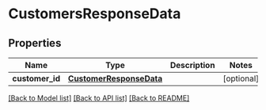 # CustomersResponseData

## Properties
Name | Type | Description | Notes
------------ | ------------- | ------------- | -------------
**customer_id** | [**CustomerResponseData**](CustomerResponseData.md) |  | [optional] 

[[Back to Model list]](../README.md#documentation-for-models) [[Back to API list]](../README.md#documentation-for-api-endpoints) [[Back to README]](../README.md)

